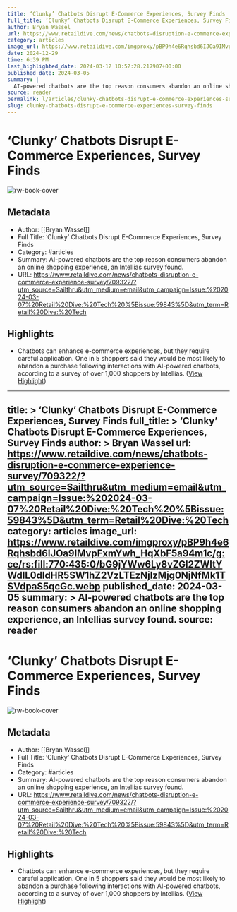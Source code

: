 ```yaml
---
title: ‘Clunky’ Chatbots Disrupt E-Commerce Experiences, Survey Finds
full_title: ‘Clunky’ Chatbots Disrupt E-Commerce Experiences, Survey Finds
author: Bryan Wassel
url: https://www.retaildive.com/news/chatbots-disruption-e-commerce-experience-survey/709322/?utm_source=Sailthru&utm_medium=email&utm_campaign=Issue:%202024-03-07%20Retail%20Dive:%20Tech%20%5Bissue:59843%5D&utm_term=Retail%20Dive:%20Tech
category: articles
image_url: https://www.retaildive.com/imgproxy/pBP9h4e6Rqhsbd6IJOa9IMvpFxmYwh_HqXbF5a94m1c/g:ce/rs:fill:770:435:0/bG9jYWw6Ly8vZGl2ZWltYWdlL0dldHR5SW1hZ2VzLTEzNjIzMjg0NjNfMk1TSVdpaS5qcGc.webp
date: 2024-12-29
time: 6:39 PM
last_highlighted_date: 2024-03-12 10:52:28.217907+00:00
published_date: 2024-03-05
summary: |
  AI-powered chatbots are the top reason consumers abandon an online shopping experience, an Intellias survey found.
source: reader
permalink: l/articles/clunky-chatbots-disrupt-e-commerce-experiences-survey-finds
slug: clunky-chatbots-disrupt-e-commerce-experiences-survey-finds
---
```

# ‘Clunky’ Chatbots Disrupt E-Commerce Experiences, Survey Finds

![rw-book-cover](https://www.retaildive.com/imgproxy/pBP9h4e6Rqhsbd6IJOa9IMvpFxmYwh_HqXbF5a94m1c/g:ce/rs:fill:770:435:0/bG9jYWw6Ly8vZGl2ZWltYWdlL0dldHR5SW1hZ2VzLTEzNjIzMjg0NjNfMk1TSVdpaS5qcGc.webp)

## Metadata
- Author: [[Bryan Wassel]]
- Full Title: ‘Clunky’ Chatbots Disrupt E-Commerce Experiences, Survey Finds
- Category: #articles
- Summary: AI-powered chatbots are the top reason consumers abandon an online shopping experience, an Intellias survey found.
- URL: https://www.retaildive.com/news/chatbots-disruption-e-commerce-experience-survey/709322/?utm_source=Sailthru&utm_medium=email&utm_campaign=Issue:%202024-03-07%20Retail%20Dive:%20Tech%20%5Bissue:59843%5D&utm_term=Retail%20Dive:%20Tech

## Highlights
- Chatbots can enhance e-commerce experiences, but they require careful application. One in 5 shoppers said they would be most likely to abandon a purchase following interactions with AI-powered chatbots, according to a survey of over 1,000 shoppers by Intellias. ([View Highlight](https://read.readwise.io/read/01hrs4nk4sy6qj3j0pv7kk2t2m))


---
title: >
  ‘Clunky’ Chatbots Disrupt E-Commerce Experiences, Survey Finds
full_title: >
  ‘Clunky’ Chatbots Disrupt E-Commerce Experiences, Survey Finds
author: >
  Bryan Wassel
url: https://www.retaildive.com/news/chatbots-disruption-e-commerce-experience-survey/709322/?utm_source=Sailthru&utm_medium=email&utm_campaign=Issue:%202024-03-07%20Retail%20Dive:%20Tech%20%5Bissue:59843%5D&utm_term=Retail%20Dive:%20Tech
category: articles
image_url: https://www.retaildive.com/imgproxy/pBP9h4e6Rqhsbd6IJOa9IMvpFxmYwh_HqXbF5a94m1c/g:ce/rs:fill:770:435:0/bG9jYWw6Ly8vZGl2ZWltYWdlL0dldHR5SW1hZ2VzLTEzNjIzMjg0NjNfMk1TSVdpaS5qcGc.webp
published_date: 2024-03-05
summary: >
  AI-powered chatbots are the top reason consumers abandon an online shopping experience, an Intellias survey found.
source: reader
---
# ‘Clunky’ Chatbots Disrupt E-Commerce Experiences, Survey Finds

![rw-book-cover](https://www.retaildive.com/imgproxy/pBP9h4e6Rqhsbd6IJOa9IMvpFxmYwh_HqXbF5a94m1c/g:ce/rs:fill:770:435:0/bG9jYWw6Ly8vZGl2ZWltYWdlL0dldHR5SW1hZ2VzLTEzNjIzMjg0NjNfMk1TSVdpaS5qcGc.webp)

## Metadata
- Author: [[Bryan Wassel]]
- Full Title: ‘Clunky’ Chatbots Disrupt E-Commerce Experiences, Survey Finds
- Category: #articles
- Summary: AI-powered chatbots are the top reason consumers abandon an online shopping experience, an Intellias survey found.
- URL: https://www.retaildive.com/news/chatbots-disruption-e-commerce-experience-survey/709322/?utm_source=Sailthru&utm_medium=email&utm_campaign=Issue:%202024-03-07%20Retail%20Dive:%20Tech%20%5Bissue:59843%5D&utm_term=Retail%20Dive:%20Tech

## Highlights
- Chatbots can enhance e-commerce experiences, but they require careful application. One in 5 shoppers said they would be most likely to abandon a purchase following interactions with AI-powered chatbots, according to a survey of over 1,000 shoppers by Intellias. ([View Highlight](https://read.readwise.io/read/01hrs4nk4sy6qj3j0pv7kk2t2m))


